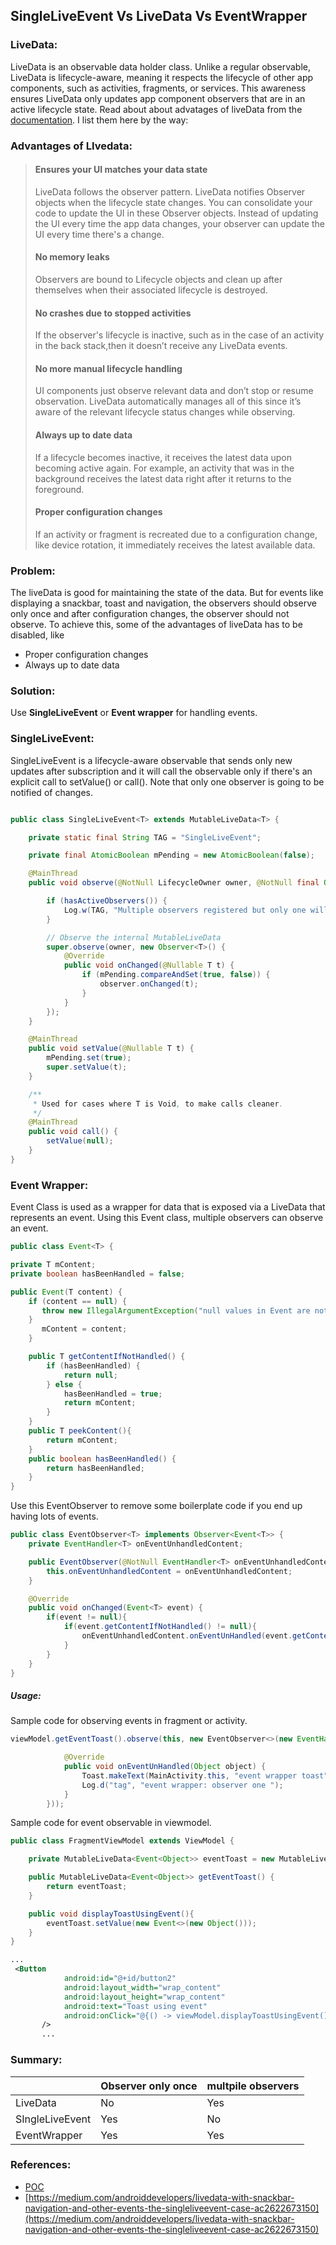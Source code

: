 ## SingleLiveEvent Vs LiveData Vs EventWrapper

### LiveData:
LiveData is an observable data holder class. Unlike a regular observable, LiveData is lifecycle-aware, meaning it respects the lifecycle of other app components, such as activities, fragments, or services. This awareness ensures LiveData only updates app component observers that are in an active lifecycle state.
Read about about advatages of liveData from the [documentation](https://developer.android.com/topic/libraries/architecture/livedata "documentation").   I list them here by the way:
### Advantages of LIvedata:

>  #### Ensures your UI matches your data state 
> LiveData follows the observer pattern. LiveData notifies Observer objects when the lifecycle state changes. You can consolidate your code to update the UI in these Observer objects. Instead of updating the UI every time the app data changes, your observer can update the UI every time there's a change.
> #### No memory leaks 
> Observers are bound to Lifecycle objects and clean up after themselves when their associated lifecycle is destroyed.
> #### No crashes due to stopped activities
> If the observer's lifecycle is inactive, such as in the case of an activity in the back stack,then it doesn’t receive any LiveData events.
> #### No more manual lifecycle handling 
> UI components just observe relevant data and don’t stop or resume observation. LiveData automatically manages all of this since it’s aware of the relevant lifecycle status changes while observing.
> #### Always up to date data 
> If a lifecycle becomes inactive, it receives the latest data upon becoming active again. For example, an activity that was in the background receives the latest data right after it returns to the foreground.
> #### Proper configuration changes 
> If an activity or fragment is recreated due to a configuration change, like device rotation, it immediately receives the latest available data.

### Problem:
The liveData is good for maintaining the state of the data. But for events like displaying a snackbar, toast and navigation, the observers should observe only once and after configuration changes, the observer should not observe. To achieve this, some of the advantages of liveData has to be disabled, like
 - Proper configuration changes
 -  Always up to date data

### Solution:
Use **SingleLiveEvent** or **Event wrapper** for handling events.

### SingleLiveEvent:

 SingleLiveEvent is a lifecycle-aware observable that sends only new updates after subscription and it will call the observable only if there's an explicit call to setValue() or call(). Note that only one observer is going to be notified of changes.
```java

public class SingleLiveEvent<T> extends MutableLiveData<T> {

    private static final String TAG = "SingleLiveEvent";

    private final AtomicBoolean mPending = new AtomicBoolean(false);

    @MainThread
    public void observe(@NotNull LifecycleOwner owner, @NotNull final Observer<? super T> observer) {

        if (hasActiveObservers()) {
            Log.w(TAG, "Multiple observers registered but only one will be notified of changes.");
        }

        // Observe the internal MutableLiveData
        super.observe(owner, new Observer<T>() {
            @Override
            public void onChanged(@Nullable T t) {
                if (mPending.compareAndSet(true, false)) {
                    observer.onChanged(t);
                }
            }
        });
    }

    @MainThread
    public void setValue(@Nullable T t) {
        mPending.set(true);
        super.setValue(t);
    }

    /**
     * Used for cases where T is Void, to make calls cleaner.
     */
    @MainThread
    public void call() {
        setValue(null);
    }
}
```

### Event Wrapper:
Event Class is used as a wrapper for data that is exposed via a LiveData that represents an event. Using this Event class, multiple observers can observe an event.

```java
public class Event<T> {

private T mContent;
private boolean hasBeenHandled = false;

public Event(T content) {
	if (content == null) {
	   throw new IllegalArgumentException("null values in Event are not allowed.");
	}
       mContent = content;
    }

    public T getContentIfNotHandled() {
        if (hasBeenHandled) {
            return null;
        } else {
            hasBeenHandled = true;
            return mContent;
        }
    }
    public T peekContent(){
        return mContent;
    }
    public boolean hasBeenHandled() {
        return hasBeenHandled;
    }
}
```
Use this EventObserver to remove some boilerplate code if you end up having lots of events.
```java
public class EventObserver<T> implements Observer<Event<T>> {
    private EventHandler<T> onEventUnhandledContent;

    public EventObserver(@NotNull EventHandler<T> onEventUnhandledContent) {
        this.onEventUnhandledContent = onEventUnhandledContent;
    }

    @Override
    public void onChanged(Event<T> event) {
        if(event != null){
            if(event.getContentIfNotHandled() != null){
                onEventUnhandledContent.onEventUnHandled(event.getContentIfNotHandled());
            }
        }
    }
}
```
##### Usage:
Sample code for observing events in fragment or activity.
```java
viewModel.getEventToast().observe(this, new EventObserver<>(new EventHandler<Object>() {

            @Override
            public void onEventUnHandled(Object object) {
                Toast.makeText(MainActivity.this, "event wrapper toast", Toast.LENGTH_SHORT).show();
                Log.d("tag", "event wrapper: observer one ");
            }
        }));
```
Sample code for event observable in viewmodel.
```java
public class FragmentViewModel extends ViewModel {

    private MutableLiveData<Event<Object>> eventToast = new MutableLiveData<>();

    public MutableLiveData<Event<Object>> getEventToast() {
        return eventToast;
    }

    public void displayToastUsingEvent(){
        eventToast.setValue(new Event<>(new Object()));
    }
}
```
```xml
...
 <Button
            android:id="@+id/button2"
            android:layout_width="wrap_content"
            android:layout_height="wrap_content"
            android:text="Toast using event"
            android:onClick="@{() -> viewModel.displayToastUsingEvent()}"
       />
	   ...
```

### Summary:
|   | Observer only once   | multpile observers   |
| ------------ | ------------ | ------------ |
|  LiveData |  No |  Yes   |
| SIngleLiveEvent  |   Yes |   No |
| EventWrapper | Yes | Yes |

### References:
- [POC](https://github.com/nirmaljeffrey/SingleLiveEvent-EventWrapper-LiveData "POC")
- [https://medium.com/androiddevelopers/livedata-with-snackbar-navigation-and-other-events-the-singleliveevent-case-ac2622673150](https://medium.com/androiddevelopers/livedata-with-snackbar-navigation-and-other-events-the-singleliveevent-case-ac2622673150)
